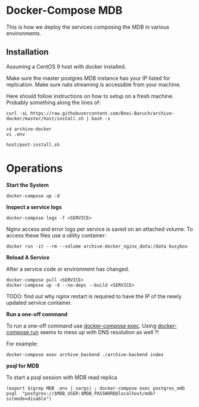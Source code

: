 # Docker-Compose MDB
This is how we deploy the services composing the MDB in various environments.




## Installation

Assuming a CentOS 9 host with docker installed.








Make sure the master postgres MDB instance has your IP listed for replication.
Make sure nats streaming is accessible from your machine.

Here should follow instructions on how to setup on a fresh machine.
Probably something along the lines of:

```shell script
curl -sL https://raw.githubusercontent.com/Bnei-Baruch/archive-docker/master/host/install.sh | bash -s 

cd archive-docker
vi .env

host/post-install.sh
```


# Operations
**Start the System**

```shell script
docker-compose up -d
```

**Inspect a service logs**
 
```shell script
docker-compose logs -f <SERVICE> 
```

Nginx access and error logs per service is saved on an attached volume. To access these files use a utility container:
```shell script
docker run -it --rm --volume archive-docker_nginx_data:/data busybox 
```

**Reload A Service**

After a service code or environment has changed. 
```shell script
docker-compose pull <SERVICE>
docker-compose up -d --no-deps --build <SERVICE> 
```
TODO: find out why nginx restart is required to have the IP of the newly updated service container.


**Run a one-off command**

To run a one-off command use [docker-compose exec](https://docs.docker.com/compose/reference/exec/). 
Using [docker-compose run](https://docs.docker.com/compose/reference/run/) seems to mess up with DNS resolution as well ?!  

For example: 
```shell script
docker-compose exec archive_backend ./archive-backend index
```


**psql for MDB**

To start a psql session with MDB read replica 

```shell script
(export $(grep MDB .env | xargs) ; docker-compose exec postgres_mdb psql  "postgres://$MDB_USER:$MDB_PASSWORD@localhost/mdb?sslmode=disable")
```
